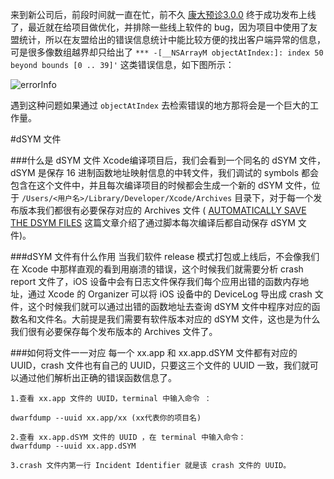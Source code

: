 来到新公司后，前段时间就一直在忙，前不久 [康大预诊3.0.0][1] 终于成功发布上线了，最近就在给项目做优化，并排除一些线上软件的 bug，因为项目中使用了友盟统计，所以在友盟给出的错误信息统计中能比较方便的找出客户端异常的信息，可是很多像数组越界却只给出了 `*** -[__NSArrayM objectAtIndex:]: index 50 beyond bounds [0 .. 39]'` 这类错误信息，如下图所示：

![errorInfo][2]

遇到这种问题如果通过 `objectAtIndex` 去检索错误的地方那将会是一个巨大的工作量。

#dSYM 文件

###什么是 dSYM 文件
Xcode编译项目后，我们会看到一个同名的 dSYM 文件，dSYM 是保存 16 进制函数地址映射信息的中转文件，我们调试的 symbols 都会包含在这个文件中，并且每次编译项目的时候都会生成一个新的 dSYM 文件，位于 `/Users/<用户名>/Library/Developer/Xcode/Archives` 目录下，对于每一个发布版本我们都很有必要保存对应的 Archives 文件 ( [AUTOMATICALLY SAVE THE DSYM FILES][5] 这篇文章介绍了通过脚本每次编译后都自动保存 dSYM 文件)。


###dSYM 文件有什么作用
当我们软件 release 模式打包或上线后，不会像我们在 Xcode 中那样直观的看到用崩溃的错误，这个时候我们就需要分析 crash report 文件了，iOS 设备中会有日志文件保存我们每个应用出错的函数内存地址，通过 Xcode 的 Organizer 可以将 iOS 设备中的 DeviceLog 导出成 crash 文件，这个时候我们就可以通过出错的函数地址去查询 dSYM 文件中程序对应的函数名和文件名。大前提是我们需要有软件版本对应的 dSYM 文件，这也是为什么我们很有必要保存每个发布版本的 Archives 文件了。

###如何将文件一一对应
每一个 xx.app 和 xx.app.dSYM 文件都有对应的 UUID，crash 文件也有自己的 UUID，只要这三个文件的 UUID 一致，我们就可以通过他们解析出正确的错误函数信息了。

    1.查看 xx.app 文件的 UUID，terminal 中输入命令 ：

    dwarfdump --uuid xx.app/xx (xx代表你的项目名)

    2.查看 xx.app.dSYM 文件的 UUID ，在 terminal 中输入命令：
    dwarfdump --uuid xx.app.dSYM 

    3.crash 文件内第一行 Incident Identifier 就是该 crash 文件的 UUID。




[1]: https://itunes.apple.com/cn/app/kang-da-yu-zhen-nu-ren-bao/id707364888?l=en&mt=8
[2]: http://bcs.duapp.com/answerhuang/blog/errorInfo.png
[3]: http://bcs.duapp.com/answerhuang/blog/dsymTool.png
[4]: http://bcs.duapp.com/answerhuang/blog/crashUUID.png
[5]: http://www.cimgf.com/2009/12/23/automatically-save-the-dsym-files/